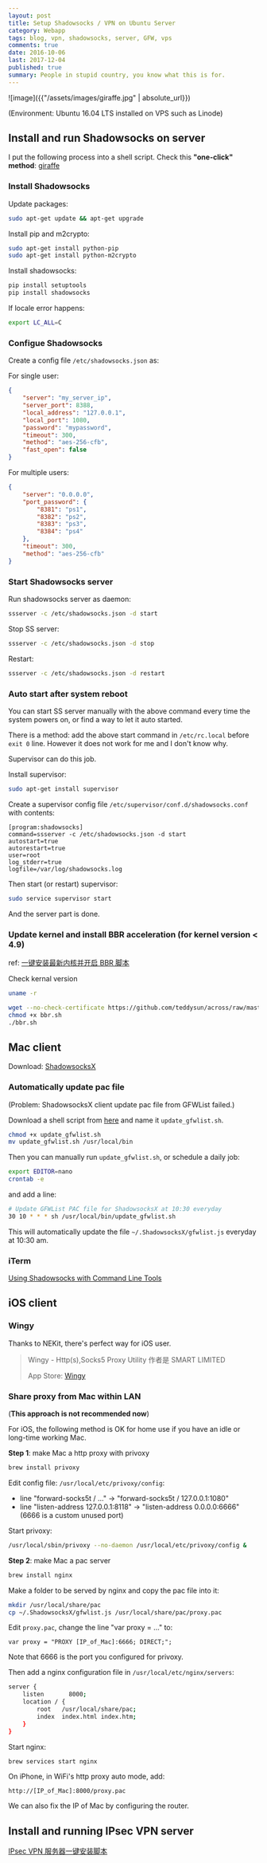 ```yaml
---
layout: post
title: Setup Shadowsocks / VPN on Ubuntu Server
category: Webapp
tags: blog, vpn, shadowsocks, server, GFW, vps
comments: true
date: 2016-10-06
last: 2017-12-04
published: true
summary: People in stupid country, you know what this is for.
---
```


![image]({{"/assets/images/giraffe.jpg" | absolute_url}})

(Environment: Ubuntu 16.04 LTS installed on VPS such as Linode)

## Install and run Shadowsocks on server

I put the following process into a shell script. Check this **"one-click" method**: [giraffe](https://github.com/herrkaefer/giraffe)

### Install Shadowsocks

Update packages:

```sh
sudo apt-get update && apt-get upgrade
```

Install pip and m2crypto:

```sh
sudo apt-get install python-pip
sudo apt-get install python-m2crypto
```

Install shadowsocks:

```sh
pip install setuptools
pip install shadowsocks
```

If locale error happens:

```sh
export LC_ALL=C
```

### Configue Shadowsocks

Create a config file `/etc/shadowsocks.json` as:

For single user:

```json
{
    "server": "my_server_ip",
    "server_port": 8388,
    "local_address": "127.0.0.1",
    "local_port": 1080,
    "password": "mypassword",
    "timeout": 300,
    "method": "aes-256-cfb",
    "fast_open": false
}
```

For multiple users:

```json
{
    "server": "0.0.0.0",
    "port_password": {
        "8381": "ps1",
        "8382": "ps2",
        "8383": "ps3",
        "8384": "ps4"
    },
    "timeout": 300,
    "method": "aes-256-cfb"
}
```

### Start Shadowsocks server

Run shadowsocks server as daemon:

```sh
ssserver -c /etc/shadowsocks.json -d start
```

Stop SS server:

```sh
ssserver -c /etc/shadowsocks.json -d stop
```

Restart: 

```sh
ssserver -c /etc/shadowsocks.json -d restart
```

### Auto start after system reboot

You can start SS server manually with the above command every time the system powers on, or find a way to let it auto started.

There is a method: add the above start command in `/etc/rc.local` before `exit 0` line. However it does not work for me and I don't know why.

Supervisor can do this job.

Install supervisor:

```sh
sudo apt-get install supervisor
```

Create a supervisor config file `/etc/supervisor/conf.d/shadowsocks.conf` with contents:

```
[program:shadowsocks]
command=ssserver -c /etc/shadowsocks.json -d start
autostart=true
autorestart=true
user=root
log_stderr=true
logfile=/var/log/shadowsocks.log
```

Then start (or restart) supervisor:

```sh
sudo service supervisor start
```

And the server part is done.

### Update kernel and install BBR acceleration (for kernel version < 4.9)

ref: [一键安装最新内核并开启 BBR 脚本](https://teddysun.com/489.html)

Check kernal version

```sh
uname -r
```

```sh
wget --no-check-certificate https://github.com/teddysun/across/raw/master/bbr.sh
chmod +x bbr.sh
./bbr.sh
```



## Mac client

Download: [ShadowsocksX](https://github.com/shadowsocks/shadowsocks-iOS/releases)

### Automatically update pac file

(Problem: ShadowsocksX client update pac file from GFWList failed.)

Download a shell script from [here](https://gist.github.com/VincentSit/b5b112d273513f153caf23a9da112b3a) and name it `update_gfwlist.sh`.

```sh
chmod +x update_gfwlist.sh
mv update_gfwlist.sh /usr/local/bin
```

Then you can manually run `update_gfwlist.sh`, or schedule a daily job:

```sh
export EDITOR=nano
crontab -e
```

and add a line:

```sh
# Update GFWList PAC file for ShadowsocksX at 10:30 everyday
30 10 * * * sh /usr/local/bin/update_gfwlist.sh
```

This will automatically update the file `~/.ShadowsocksX/gfwlist.js` everyday at 10:30 am.

### iTerm

[Using Shadowsocks with Command Line Tools](https://github.com/shadowsocks/shadowsocks/wiki/Using-Shadowsocks-with-Command-Line-Tools)

## iOS client

### Wingy

Thanks to NEKit, there's perfect way for iOS user.

> Wingy - Http(s),Socks5 Proxy Utility 作者是 SMART LIMITED
>
> App Store: [Wingy](https://itunes.apple.com/us/app/wingy-http-s-socks5-proxy-utility/id1178584911?mt=8)

### Share proxy from Mac within LAN

(**This approach is not recommended now**)

For iOS,  the following method is OK for home use if you have an idle or long-time working Mac.

**Step 1**: make Mac a http proxy with privoxy

```sh
brew install privoxy
```

Edit config file: `/usr/local/etc/privoxy/config`:

- line "forward-socks5t / …" -> "forward-socks5t / 127.0.0.1:1080"
- line "listen-address 127.0.0.1:8118" -> "listen-address 0.0.0.0:6666" (6666 is a custom unused port)

Start privoxy:

```sh
/usr/local/sbin/privoxy --no-daemon /usr/local/etc/privoxy/config &
```

**Step 2**: make Mac a pac server

```sh
brew install nginx
```

Make a folder to be served by nginx and copy the pac file into it:

```sh
mkdir /usr/local/share/pac
cp ~/.ShadowsocksX/gfwlist.js /usr/local/share/pac/proxy.pac
```

Edit `proxy.pac`, change the line "var proxy = …" to:

```
var proxy = "PROXY [IP_of_Mac]:6666; DIRECT;";
```

Note that 6666 is the port you configured for privoxy.

Then add a nginx configuration file in `/usr/local/etc/nginx/servers`:

```sh
server {
    listen       8000;
    location / {
        root   /usr/local/share/pac;
        index  index.html index.htm;
    }
}
```

Start nginx:

```sh
brew services start nginx
```

On iPhone, in WiFi's http proxy auto mode, add:

```
http://[IP_of_Mac]:8000/proxy.pac
```

We can also fix the IP of Mac by configuring the router.

## Install and running IPsec VPN server

[IPsec VPN 服务器一键安装脚本](https://github.com/hwdsl2/setup-ipsec-vpn/blob/master/README-zh.md)
